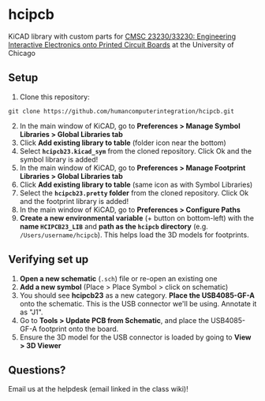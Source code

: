 # hcipcb

KiCAD library with custom parts for [CMSC 23230/33230: Engineering Interactive Electronics onto Printed Circuit Boards](http://hcipcb.plopes.org/) at the University of Chicago

## Setup

1. Clone this repository:

```
git clone https://github.com/humancomputerintegration/hcipcb.git
```

2. In the main window of KiCAD, go to **Preferences > Manage Symbol Libraries > Global Libraries tab**
3. Click **Add existing library to table** (folder icon near the bottom)
4. Select **`hcipcb23.kicad_sym`** from the cloned repository. Click Ok and the symbol library is added!
5. In the main window of KiCAD, go to **Preferences > Manage Footprint Libraries > Global Libraries tab**
6. Click **Add existing library to table** (same icon as with Symbol Libraries)
7. Select the **`hcipcb23.pretty` folder** from the cloned repository. Click Ok and the footprint library is added!
8. In the main window of KiCAD, go to **Preferences > Configure Paths**
9. **Create a new environmental variable** (+ button on bottom-left) with the **name `HCIPCB23_LIB`** and **path as the `hcipcb` directory** (e.g. `/Users/username/hcipcb`). This helps load the 3D models for footprints.

## Verifying set up

1. **Open a new schematic** (`.sch`) file or re-open an existing one
2. **Add a new symbol** (Place > Place Symbol > click on schematic)
3. You should see **hcipcb23** as a new category. **Place the USB4085-GF-A** onto the schematic. This is the USB connector we'll be using. Annotate it as "J1".
4. Go to **Tools > Update PCB from Schematic**, and place the USB4085-GF-A footprint onto the board.
5. Ensure the 3D model for the USB connector is loaded by going to **View > 3D Viewer**

## Questions?

Email us at the helpdesk (email linked in the class wiki)!
